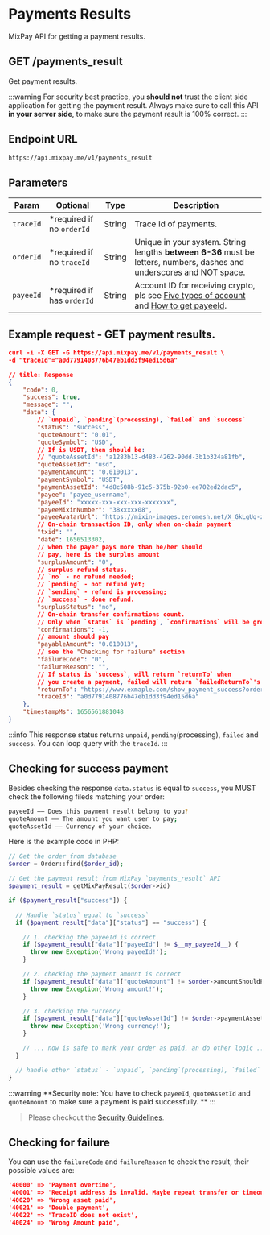 # Payments Results

MixPay API for getting a payment results.

## GET /payments_result

Get payment results.

:::warning
For security best practice, you **should not** trust the client side application for getting the payment result. Always make sure to call this API **in your server side**, to make sure the payment result is 100% correct.
:::


## Endpoint URL

```bash
https://api.mixpay.me/v1/payments_result
```

## Parameters

|  Param | Optional | Type | Description |
| --- | --- | --- | --- |
| `traceId` | <span class="required">*required</span> if no `orderId` | String | Trace Id of payments. |
| `orderId` | <span class="required">*required</span> if no `traceId` | String | Unique in your system. String lengths **between 6-36** must be letters, numbers, dashes and underscores and NOT space. |
| `payeeId` | <span class="required">*required</span> if has `orderId` | String | Account ID for receiving crypto, pls see [Five types of account](/guides/getting-started#account) and [How to get payeeId](/guides/getting-started#payee-id). |

## Example request - GET payment results.

```json
curl -i -X GET -G https://api.mixpay.me/v1/payments_result \
-d "traceId"="a0d7791408776b47eb1dd3f94ed15d6a"
```

```json
// title: Response
{
    "code": 0,
    "success": true,
    "message": "",
    "data": {
        // `unpaid`, `pending`(processing), `failed` and `success`
        "status": "success",
        "quoteAmount": "0.01",
        "quoteSymbol": "USD",
        // If is USDT, then should be:
        // "quoteAssetId": "a1283b13-d483-4262-90dd-3b1b324a81fb",
        "quoteAssetId": "usd",
        "paymentAmount": "0.010013",
        "paymentSymbol": "USDT",
        "paymentAssetId": "4d8c508b-91c5-375b-92b0-ee702ed2dac5",
        "payee": "payee_username",
        "payeeId": "xxxxx-xxx-xxx-xxx-xxxxxxx",
        "payeeMixinNumber": "38xxxxx08",
        "payeeAvatarUrl": "https://mixin-images.zeromesh.net/X_GkLgUq-z7ktU_u5maX99sJKWxxxxxx170k1XcSryAsinVwtPgCRwKRu3nkjHWSEOaKco1G4yDX2E=s256",
        // On-chain transaction ID, only when on-chain payment
        "txid": "",
        "date": 1656513302,
        // when the payer pays more than he/her should 
        // pay, here is the surplus amount
        "surplusAmount": "0",
        // surplus refund status.
        // `no` - no refund needed;
        // `pending` - not refund yet;
        // `sending` - refund is processing;
        // `success` - done refund.
        "surplusStatus": "no",
        // On-chain transfer confirmations count. 
        // Only when `status` is `pending`, `confirmations` will be greater than -1.
        "confirmations": -1,
        // amount should pay
        "payableAmount": "0.010013",
        // see the "Checking for failure" section
        "failureCode": "0",
        "failureReason": "",
        // If status is `success`, will return `returnTo` when 
        // you create a payment, failed will return `failedReturnTo`'s value.
        "returnTo": "https://www.exmaple.com/show_payment_success?order_id=xxxxx",
        "traceId": "a0d7791408776b47eb1dd3f94ed15d6a"
    },
    "timestampMs": 1656561881048
}
```

:::info
This response status returns `unpaid`, `pending`(processing), `failed` and `success`. You can loop query with the `traceId`.
:::

## Checking for success payment

Besides checking the response `data.status` is equal to `success`, you MUST check the following fileds matching your order:

```bash
payeeId —— Does this payment result belong to you?
quoteAmount —— The amount you want user to pay;
quoteAssetId —— Currency of your choice.
```

Here is the example code in PHP:

```php
// Get the order from database
$order = Order::find($order_id);

// Get the payment result from MixPay `payments_result` API
$payment_result = getMixPayResult($order->id)

if ($payment_result["success"]) {

  // Handle `status` equal to `success`
  if ($payment_result["data"]["status"] == "success") {

    // 1. checking the payeeId is correct
    if ($payment_result["data"]["payeeId"] != $__my_payeeId__) {
      throw new Exception('Wrong payeeId!');
    }

    // 2. checking the payment amount is correct
    if ($payment_result["data"]["quoteAmount"] != $order->amountShouldPay) {
      throw new Exception('Wrong amount!');
    }

    // 3. checking the currency
    if ($payment_result["data"]["quoteAssetId"] != $order->paymentAssetId) {
      throw new Exception('Wrong currency!');
    }

    // ... now is safe to mark your order as paid, an do other logic ...
  }

  // handle other `status` - `unpaid`, `pending`(processing), `failed`
}
```

:::warning
**Security note: You have to check `payeeId`, `quoteAssetId` and `quoteAmount` to make sure a payment is paid successfully. **
:::


> Please checkout the [Security Guidelines](/guides/security-guidelines).

## Checking for failure

You can use the `failureCode` and `failureReason` to check the result, their possible values are:

```json
'40000' => 'Payment overtime',
'40001' => 'Receipt address is invalid. Maybe repeat transfer or timeout.',
'40020' => 'Wrong asset paid',
'40021' => 'Double payment',
'40022' => 'TraceID does not exist',
'40024' => 'Wrong Amount paid',
```
